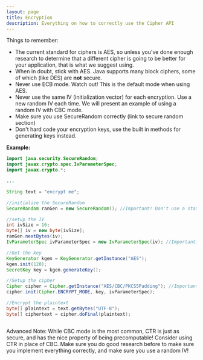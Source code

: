```yaml
---
layout: page
title: Encryption
description: Everything on how to correctly use the Cipher API
---
```




Things to remember: 
* The current standard for ciphers is AES, so unless you've done enough research to determine that a different cipher is going to be better for your application, that is what we suggest using. 
 * When in doubt, stick with AES. Java supports many block ciphers, some of which (like DES) are **not** secure. 
* Never use ECB mode. Watch out! This is the default mode when using AES. 
* Never use the same IV (initialization vector) for each encryption. Use a new random IV each time. We will present an example of using a random IV with CBC mode. 
 * Make sure you use SecureRandom correctly (link to secure random section)
* Don't hard code your encryption keys, use the built in methods for generating keys instead. 

**Example:**

```java
import java.security.SecureRandom;
import javax.crypto.spec.IvParameterSpec;
import javax.crypto.*;

...

String text = "encrypt me";

//initialize the SecureRandom
SecureRandom ranGen = new SecureRandom(); //Important! Don't use a static seed

//setup the IV
int ivSize = 16; 
byte[] iv = new byte[ivSize]; 
ranGen.nextBytes(iv); 
IvParameterSpec ivParameterSpec = new IvParameterSpec(iv); //Important! If you don't use a random IV your encryption is NOT SECURE

//Get the key
KeyGenerator kgen = KeyGenerator.getInstance("AES"); 
kgen.init(128); 
SecretKey key = kgen.generateKey(); 

//Setup the cipher
Cipher cipher = Cipher.getInstance("AES/CBC/PKCS5Padding"); //Important! Make sure you specify CBC mode, otherwise it defaults to ECB
cipher.init(Cipher.ENCRYPT_MODE, key, ivParameterSpec); 

//Encrypt the plaintext
byte[] plaintext = text.getBytes("UTF-8"); 
byte[] ciphertext = cipher.doFinal(plaintext); 



```

Advanced Note: While CBC mode is the most common, CTR is just as secure, and has the nice property of being precomputable! Consider using CTR in place of CBC. Make sure you do good research before to make sure you implement everything correctly, and make sure you use a random IV!
